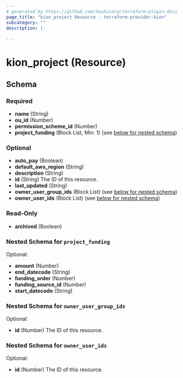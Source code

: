 ```yaml
---
# generated by https://github.com/hashicorp/terraform-plugin-docs
page_title: "kion_project Resource - terraform-provider-kion"
subcategory: ""
description: |-
  
---
```


# kion_project (Resource)





<!-- schema generated by tfplugindocs -->
## Schema

### Required

- **name** (String)
- **ou_id** (Number)
- **permission_scheme_id** (Number)
- **project_funding** (Block List, Min: 1) (see [below for nested schema](#nestedblock--project_funding))

### Optional

- **auto_pay** (Boolean)
- **default_aws_region** (String)
- **description** (String)
- **id** (String) The ID of this resource.
- **last_updated** (String)
- **owner_user_group_ids** (Block List) (see [below for nested schema](#nestedblock--owner_user_group_ids))
- **owner_user_ids** (Block List) (see [below for nested schema](#nestedblock--owner_user_ids))

### Read-Only

- **archived** (Boolean)

<a id="nestedblock--project_funding"></a>
### Nested Schema for `project_funding`

Optional:

- **amount** (Number)
- **end_datecode** (String)
- **funding_order** (Number)
- **funding_source_id** (Number)
- **start_datecode** (String)


<a id="nestedblock--owner_user_group_ids"></a>
### Nested Schema for `owner_user_group_ids`

Optional:

- **id** (Number) The ID of this resource.


<a id="nestedblock--owner_user_ids"></a>
### Nested Schema for `owner_user_ids`

Optional:

- **id** (Number) The ID of this resource.


